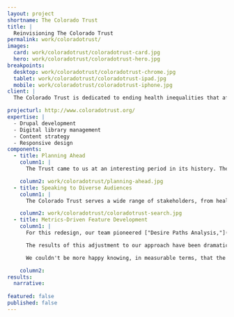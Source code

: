```yaml
---
layout: project
shortname: The Colorado Trust
title: |
  Reinvisioning The Colorado Trust
permalink: work/coloradotrust/
images:
  card: work/coloradotrust/coloradotrust-card.jpg
  hero: work/coloradotrust/coloradotrust-hero.jpg
breakpoints:
  desktop: work/coloradotrust/coloradotrust-chrome.jpg
  tablet: work/coloradotrust/coloradotrust-ipad.jpg
  mobile: work/coloradotrust/coloradotrust-iphone.jpg
client: |
  The Colorado Trust is dedicated to ending health inequalities that affect racial, ethnic, low-income, and other vulnerable populations. The Trust came to us looking to communicate more effectively across geographic, socioeconomic, and technological divides.

projecturl: http://www.coloradotrust.org/
expertise: |
  - Drupal development
  - Digital library management
  - Content strategy
  - Responsive design
components:
  - title: Planning Ahead
    column1: | 
      The Trust came to us at an interesting period in its history. They were just kicking off an innovative, and fundamental, change in their funding model and organizational structure. Consequently, we needed to pay close attention in thinking through information architecture to make sure that we were _future proofing_ the new website.

    column2: work/coloradotrust/planning-ahead.jpg
  - title: Speaking to Diverse Audiences
    column1: |
      The Colorado Trust serves a wide range of stakeholders, from health care policy experts in Denver to grassroots community organizers in small mountain towns on the Western Slope. In designing the site, we had to find the right balance of open, inviting content layouts that would attract new audiences with the robust search interface that policy researchers need.

    column2: work/coloradotrust/coloradotrust-search.jpg
  - title: Metrics-Driven Feature Development
    column1: | 
      For this redesign, our team pioneered ["Desire Paths Analysis,"](/blog/category/desire-paths/) as part of a larger rethinking of how we approach requirements gathering and discovery. In 2014, we shifted our discovery process to focus on __measurement__ with the mantra: "If you can't measure the impact of changing something on your website, don't do it."

      The results of this adjustment to our approach have been dramatic, and overwhelmingly positive in the case of this website redesign. In the month months following The Colorado Trust's website relaunch, overall page views on the site increased by 53% over the same period the previous year. The site's bounce rate dropped by 11%, and the duration of site visits increased by 76%. The results of this redesign were even more stunning with respect to mobile traffic, where session duration increased by 111%.

      We couldn't be more happy knowing, in measurable terms, that the UX improvements we suggested for the site have had such impact. Of course, the fact that we were able to drop the average page load time by 41% has helped the site as well. Overall, we are incredibly proud of our team's collaboration on this project with the Trust's communications team.

    column2: 
results:
  narrative:
    
featured: false
published: false
---
```

